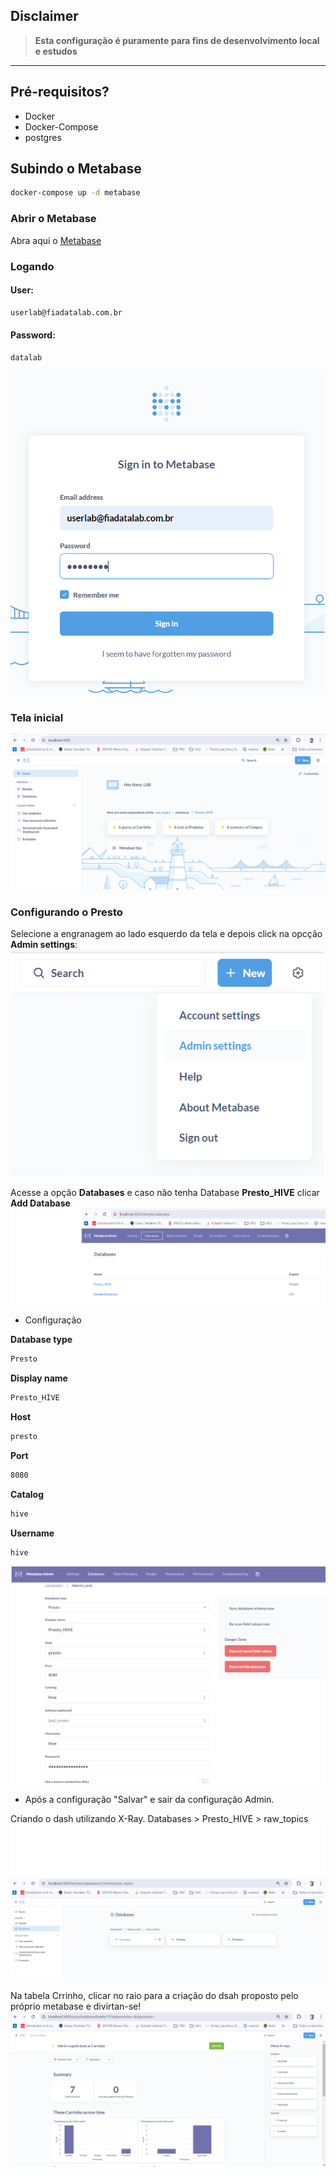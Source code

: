 ## Disclaimer
> **Esta configuração é puramente para fins de desenvolvimento local e estudos**
> 

---

## Pré-requisitos?
* Docker
* Docker-Compose
* postgres



## Subindo o Metabase
```bash
docker-compose up -d metabase
```

### Abrir o Metabase
Abra aqui o [Metabase](http://localhost:3000/)


### Logando

#### User:
```bash
userlab@fiadatalab.com.br
```
#### Password:
```bash
datalab
```
![Lab](content/login_metabase.png)


### Tela inicial

![Lab](content/tela_inicial.png)



### Configurando o Presto

Selecione a engranagem ao lado esquerdo da tela e depois click na opcção **Admin settings**:
![Lab](content/config_metabase.png)


Acesse a opção **Databases** e caso não tenha Database **Presto_HIVE** clicar **Add Database**   ![Lab](content/config_metabase_1.png)


- Configuração

**Database type**
```bash
Presto
```
**Display name**
```bash
Presto_HIVE
```

**Host**
```bash
presto
```

**Port**
```bash
8080
```

**Catalog**
```bash
hive
```

**Username**
```bash
hive
```
![Lab](content/config_metabase_2.png)

- Após a configuração "Salvar" e sair da configuração Admin.


Criando o dash utilizando X-Ray. Databases > Presto_HIVE > raw_topics
![Lab](content/config_metabase_3.png)



Na tabela Crrinho, clicar no raio para a criação do dsah proposto pelo próprio metabase e divirtan-se!
![Lab](content/config_metabase_4.png)








